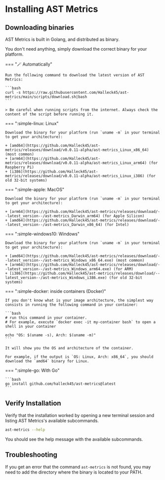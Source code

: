 # Installing AST Metrics

## Downloading binaries

AST Metrics is built in Golang, and distributed as binary. 

You don't need anything, simply download the correct binary for your platform.


=== ":magic_wand: Automatically"


    Run the following command to download the latest version of AST Metrics:

    ```bash
    curl -s https://raw.githubusercontent.com/Halleck45/ast-metrics/main/scripts/download.sh|bash
    ```

    > Be careful when running scripts from the internet. Always check the content of the script before running it.


=== ":simple-linux: Linux"


    Download the binary for your platform (run `uname -m` in your terminal to get your architecture):

    + [amd64](https://github.com/Halleck45/ast-metrics/releases/download/v0.0.11-alpha/ast-metrics_Linux_x86_64) (most common)
    + [arm64](https://github.com/Halleck45/ast-metrics/releases/download/v0.0.11-alpha/ast-metrics_Linux_arm64) (for Raspberry Pi)
    + [i386](https://github.com/Halleck45/ast-metrics/releases/download/v0.0.11-alpha/ast-metrics_Linux_i386) (for old 32-bit systems)

=== ":simple-apple: MacOS"

    Download the binary for your platform (run `uname -m` in your terminal to get your architecture):
    
    + [arm64](https://github.com/Halleck45/ast-metrics/releases/download/--latest_version--/ast-metrics_Darwin_arm64) (for Apple Silicon)
    + [amd64](https://github.com/Halleck45/ast-metrics/releases/download/--latest_version--/ast-metrics_Darwin_x86_64) (for Intel)


=== ":simple-windows10: Windows"

    Download the binary for your platform (run `uname -m` in your terminal to get your architecture):

    + [amd64](https://github.com/Halleck45/ast-metrics/releases/download/--latest_version--/ast-metrics_Windows_x86_64.exe) (most common)
    + [arm64](https://github.com/Halleck45/ast-metrics/releases/download/--latest_version--/ast-metrics_Windows_arm64.exe) (for ARM)
    + [i386](https://github.com/Halleck45/ast-metrics/releases/download/--latest_version--/ast-metrics_Windows_i386.exe) (for old 32-bit systems)


=== ":simple-docker: inside containers (Docker)"

    If you don't know what is your image architecture, the simplest way consists in running the following command in your container:

    ```bash
    # run this command in your container. 
    # For example, execute `docker exec -it my-container bash` to open a shell in your container

    echo "OS: $(uname -s), Arch: $(uname -m)"
    ```

    It will show you the OS and architecture of the container. 

    For example, if the output is `OS: Linux, Arch: x86_64`, you should download the `amd64` binary for Linux.


=== ":simple-go: With Go"

    ```bash
    go install github.com/halleck45/ast-metrics@latest
    ```

## Verify Installation

Verify that the installation worked by opening a new terminal session and listing AST Metrics's available subcommands.

```bash
ast-metrics --help
```

You should see the help message with the available subcommands.

## Troubleshooting

If you get an error that the command `ast-metrics` is not found, you may need to add the directory where the binary is located to your PATH.
